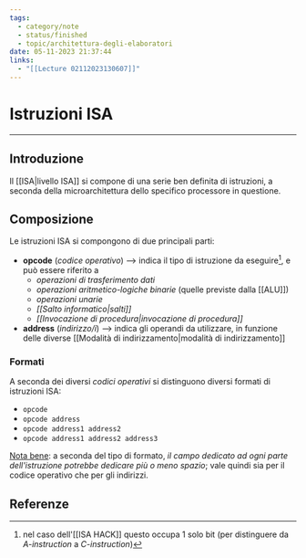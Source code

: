```yaml
---
tags:
  - category/note
  - status/finished
  - topic/architettura-degli-elaboratori
date: 05-11-2023 21:37:44
links:
  - "[[Lecture 02112023130607]]"
---
```

# Istruzioni ISA
---
## Introduzione
Il [[ISA|livello ISA]] si compone di una serie ben definita di istruzioni, a seconda della microarchitettura dello specifico processore in questione.

## Composizione
Le istruzioni ISA si compongono di due principali parti:
- **opcode** (_codice operativo_) --> indica il tipo di istruzione da eseguire[^1], e può essere riferito a
	- _operazioni di trasferimento dati_
	- _operazioni aritmetico-logiche binarie_ (quelle previste dalla [[ALU]])
	- _operazioni unarie_
	- _[[Salto informatico|salti]]_
	- _[[Invocazione di procedura|invocazione di procedura]]_
- **address** (_indirizzo/i_) --> indica gli operandi da utilizzare, in funzione delle diverse [[Modalità di indirizzamento|modalità di indirizzamento]]

### Formati
A seconda dei diversi _codici operativi_ si distinguono diversi formati di istruzioni ISA:
- `opcode`
- `opcode address`
- `opcode address1 address2`
- `opcode address1 address2 address3`

<u>Nota bene</u>: a seconda del tipo di formato, _il campo dedicato ad ogni parte dell'istruzione potrebbe dedicare più o meno spazio_; vale quindi sia per il codice operativo che per gli indirizzi.

## Referenze
[^1]: nel caso dell'[[ISA HACK]] questo occupa 1 solo bit (per distinguere da _A-instruction_ a _C-instruction_)